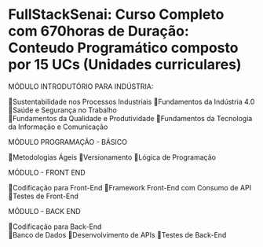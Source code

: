 # FullStackSenai: Curso Completo com 670horas de Duração: Conteudo Programático composto por 15 UCs (Unidades curriculares)

MÓDULO INTRODUTÓRIO PARA INDÚSTRIA:

📌Sustentabilidade nos Processos Industriais 
📌Fundamentos da Indústria 4.0 	
📌Saúde e Segurança no Trabalho 	
📌Fundamentos da Qualidade e Produtividade 
📌Fundamentos da Tecnologia da Informação e Comunicação 

MÓDULO PROGRAMAÇÃO - BÁSICO

📌Metodologias Ágeis 
📌Versionamento 
📌Lógica de Programação 


MÓDULO - FRONT END

📌Codificação para Front-End 
📌Framework Front-End com Consumo de API 	
📌Testes de Front-End 

MÓDULO - BACK END

📌Codificação para Back-End 	
📌Banco de Dados 
📌Desenvolvimento de APIs 
📌Testes de Back-End  

	
